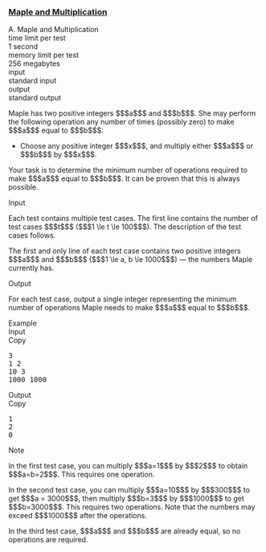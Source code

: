 <h3><a href="https://codeforces.com/contest/2139/problem/A" target="_blank" rel="noopener noreferrer">Maple and Multiplication</a></h3>

<div class="header"><div class="title">A. Maple and Multiplication</div><div class="time-limit"><div class="property-title">time limit per test</div>1 second</div><div class="memory-limit"><div class="property-title">memory limit per test</div>256 megabytes</div><div class="input-file input-standard"><div class="property-title">input</div>standard input</div><div class="output-file output-standard"><div class="property-title">output</div>standard output</div></div><div><p>Maple has two positive integers $$$a$$$ and $$$b$$$. She may perform the following operation any number of times (possibly zero) to make $$$a$$$ equal to $$$b$$$:</p><ul> <li> Choose any positive integer $$$x$$$, and multiply either $$$a$$$ or $$$b$$$ by $$$x$$$. </li></ul><p>Your task is to determine the minimum number of operations required to make $$$a$$$ equal to $$$b$$$. It can be proven that this is always possible.</p></div><div class="input-specification"><div class="section-title">Input</div><p>Each test contains multiple test cases. The first line contains the number of test cases $$$t$$$ ($$$1 \le t \le 100$$$). The description of the test cases follows. </p><p>The first and only line of each test case contains two positive integers $$$a$$$ and $$$b$$$ ($$$1 \le a, b \le 1000$$$) — the numbers Maple currently has.</p></div><div class="output-specification"><div class="section-title">Output</div><p>For each test case, output a single integer representing the minimum number of operations Maple needs to make $$$a$$$ equal to $$$b$$$.</p></div><div class="sample-tests"><div class="section-title">Example</div><div class="sample-test"><div class="input"><div class="title">Input<div title="Copy" data-clipboard-target="#id0004383680299560766" id="id006139957248773042" class="input-output-copier">Copy</div></div><pre id="id0004383680299560766"><div class="test-example-line test-example-line-even test-example-line-0">3</div><div class="test-example-line test-example-line-odd test-example-line-1">1 2</div><div class="test-example-line test-example-line-even test-example-line-2">10 3</div><div class="test-example-line test-example-line-odd test-example-line-3">1000 1000</div></pre></div><div class="output"><div class="title">Output<div title="Copy" data-clipboard-target="#id002679905679787987" id="id009337030903890585" class="input-output-copier">Copy</div></div><pre id="id002679905679787987">1
2
0
</pre></div></div></div><div class="note"><div class="section-title">Note</div><p>In the first test case, you can multiply $$$a=1$$$ by $$$2$$$ to obtain $$$a=b=2$$$. This requires one operation.</p><p>In the second test case, you can multiply $$$a=10$$$ by $$$300$$$ to get $$$a = 3000$$$, then multiply $$$b=3$$$ by $$$1000$$$ to get $$$b=3000$$$. This requires two operations. Note that the numbers may exceed $$$1000$$$ after the operations.</p><p>In the third test case, $$$a$$$ and $$$b$$$ are already equal, so no operations are required.</p></div>
